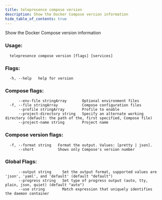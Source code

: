 ```yaml
---
title: telepresence compose version
description: Show the Docker Compose version information
hide_table_of_contents: true
---
```


Show the Docker Compose version information

### Usage:
```
  telepresence compose version [flags] [services]
```

### Flags:
```
  -h, --help   help for version
```

### Compose flags:
```
      --env-file stringArray       Optional environment files
  -f, --file stringArray           Compose configuration files
      --profile stringArray        Profile to enable
      --project-directory string   Specify an alternate working directory (default: the path of the, first specified, Compose file)
      --project-name string        Project name
```

### Compose version flags:
```
  -f, --format string   Format the output. Values: [pretty | json].
      --short           Shows only Compose's version number
```

### Global Flags:
```
      --output string     Set the output format, supported values are 'json', 'yaml', and 'default' (default "default")
      --progress string   Set type of progress output (auto, tty, plain, json, quiet) (default "auto")
      --use string        Match expression that uniquely identifies the daemon container
```
